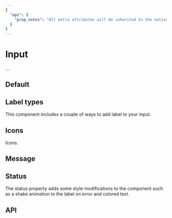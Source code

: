 ```yaml
---
{
  "api": {
    "prop_notes": "All extra attributes will be inherited to the native input.",
  }
}
---
```


# Input

...

## Default

<Example>
  <component is="examples-KonInput-default" />
  <template v-slot:snippet>
  
  <<< @/.vuepress/components/examples/KonInput/default.vue
  
  </template>
</Example>


## Label types

This component includes a couple of ways to add label to your input.

<Example>
  <component is="examples-KonInput-label" />
  <template v-slot:snippet>
  
  <<< @/.vuepress/components/examples/KonInput/label.vue
  
  </template>
</Example>

## Icons

Icons.

<Example>
  <component is="examples-KonInput-icon" />
  <template v-slot:snippet>
  
  <<< @/.vuepress/components/examples/KonInput/icon.vue
  
  </template>
</Example>

## Message

<Example>
  <component is="examples-KonInput-slotmessage" />
  <template v-slot:snippet>
  
  <<< @/.vuepress/components/examples/KonInput/slotmessage.vue
  
  </template>
</Example>

## Status

The status property adds some style modifications to the component
such as a shake animation to the label on error and colored text.

<Example>
  <component is="examples-KonInput-status" />
  <template v-slot:snippet>
  
  <<< @/.vuepress/components/examples/KonInput/status.vue
  
  </template>
</Example>

## API

<API component="KonInput" />